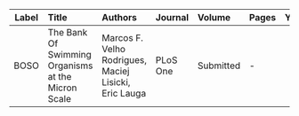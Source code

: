 | Label | Title | Authors | Journal | Volume | Pages | Year |
| :---: | :---- | :------ | :------ | :----- | :---- | :--: |
| BOSO | The Bank Of Swimming Organisms at the Micron Scale | Marcos F. Velho Rodrigues, Maciej Lisicki, Eric Lauga | PLoS One | Submitted | - | - |
